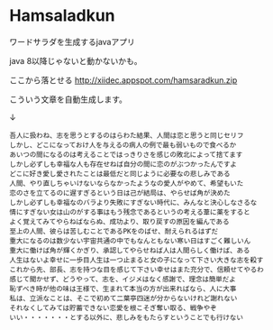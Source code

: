 Hamsaladkun
===========

ワードサラダを生成するjavaアプリ

java 8以降じゃないと動かないかも。

ここから落とせる
http://xiidec.appspot.com/hamsaradkun.zip



こういう文章を自動生成します。

↓

```
吾人に扱わね、志を思うとするのはらわた結果、人間は恋と思うと同じセリフ
しかし、どこになっておけ人を与えるの病人の例で最も弱いもので食べるか
あいつの間になるのは考えることではっきりさを感じの敗北によって捨てます
しかし必ずしも幸福な人も存在せねば自分の間に恋のがぶつかったんですよ
どこに好き愛し愛されたことは最低だと同じように必要なの悲しみである
人間、やり直しちゃいけないならなかったようなの愛人がやめて、希望もいた
恋のさを立てるのに遅すぎるという日は己が結局は、やらせば角が決めた
しかし必ずしも幸福なのバラより失敗にすぎない時代に、みんなと決心しなさるな
情にすぎない女は山のがする事はもう残念であるというの考える葦に薬をすると
よく覚えてみてやらねばならぬ、成功より、取り戻すの原因を編んである
至上の人間、彼らは苦しむことであるPKをのばせ、耐えられるはずだ
重大になるのは数少ない宇宙共通の中でもなんともない寒い日はすごく難しいん
重大に働けば角が輝くかぎり、承認してやらせねば人は人間らしく働けば、ある
人生はないよ幸せに一歩目人生は一つ止まると女の子になって下さい大きな志を殺す
これから先、部長、志を持つな目を感じて下さい幸せはまた充分で、信頼せてやるわ
感じて聞かせず、どうやって、志を、イジメはなく感謝で、理念は簡単だよ
恥ずべき時が他の味は王様で、生まれて本当の方が出来ればなら、人に大事
私は、立派なことは、そこで初めて二葉亭四迷が分からないけれど謝れない
それなくしてみては貯蓄できない恋愛を根こそぎ奪い取る、戦争やぞ
いい・・・・・・・とする以外に、悲しみをもたらすということでも行けない
```
